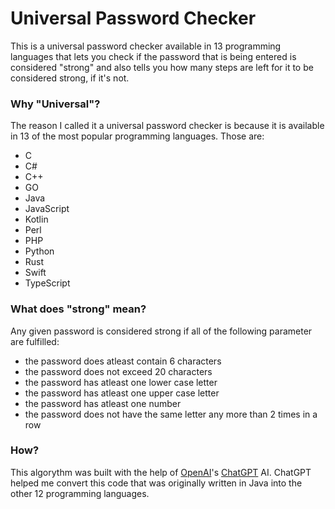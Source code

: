 # Universal Password Checker
This is a universal password checker available in 13 programming languages that lets you check if the password that is being entered is considered "strong" and also tells you how many steps are left for it to be considered strong, if it's not. 

### Why "Universal"?
The reason I called it a universal password checker is because it is available in 13 of the most popular programming languages. Those are:

- C
- C#
- C++
- GO
- Java
- JavaScript
- Kotlin
- Perl
- PHP
- Python
- Rust
- Swift
- TypeScript

### What does "strong" mean?
Any given password is considered strong if all of the following parameter are fulfilled:

- the password does atleast contain 6 characters
- the password does not exceed 20 characters
- the password has atleast one lower case letter
- the password has atleast one upper case letter
- the password has atleast one number
- the password does not have the same letter any more than 2 times in a row

### How?
This algorythm was built with the help of [OpenAI](https://openai.com)'s [ChatGPT](https://chat.openai.com/chat) AI. ChatGPT helped me convert this code that was originally written in Java into the other 12 programming languages. 
